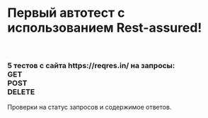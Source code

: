 <h1>Первый автотест с использованием Rest-assured!</h1><br>
<h3>5 тестов  c сайта https://reqres.in/ на запросы:</br>
GET</br>
POST</br>
DELETE</br></h3>
Проверки на статус запросов и содержимое ответов.</h3>
